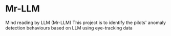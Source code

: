# Mr-LLM
Mind reading by LLM (Mr-LLM)
This project is to identify the pilots' anomaly detection behaviours based on LLM using eye-tracking data
